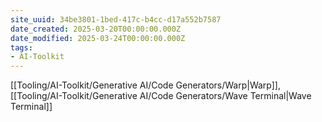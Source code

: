 ```yaml
---
site_uuid: 34be3801-1bed-417c-b4cc-d17a552b7587
date_created: 2025-03-20T00:00:00.000Z
date_modified: 2025-03-24T00:00:00.000Z
tags:
- AI-Toolkit
---
```



[[Tooling/AI-Toolkit/Generative AI/Code Generators/Warp|Warp]], [[Tooling/AI-Toolkit/Generative AI/Code Generators/Wave Terminal|Wave Terminal]]

